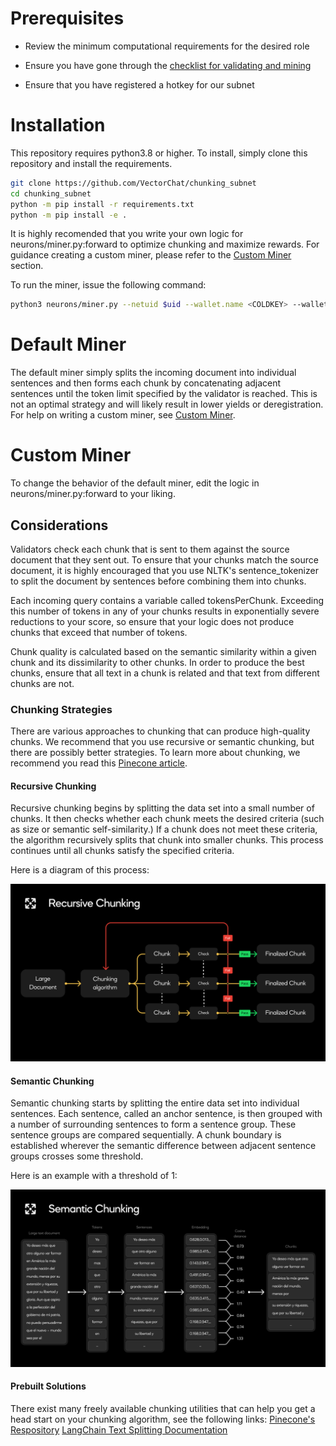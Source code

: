 # Prerequisites
- Review the minimum computational requirements for the desired role

- Ensure you have gone through the [checklist for validating and mining](https://docs.bittensor.com/subnets/checklist-for-validating-mining)

- Ensure that you have registered a hotkey for our subnet


# Installation

This repository requires python3.8 or higher. To install, simply clone this repository and install the requirements.
```bash
git clone https://github.com/VectorChat/chunking_subnet
cd chunking_subnet
python -m pip install -r requirements.txt
python -m pip install -e .
```

It is highly recomended that you write your own logic for neurons/miner.py:forward to optimize chunking and maximize rewards. For guidance creating a custom miner, please refer to the [Custom Miner](#custom-miner) section.

To run the miner, issue the following command:
```bash
python3 neurons/miner.py --netuid $uid --wallet.name <COLDKEY> --wallet.hotkey <HOTKEY> --log_level debug
```

# Default Miner
The default miner simply splits the incoming document into individual sentences and then forms each chunk by concatenating adjacent sentences until the token limit specified by the validator is reached. This is not an optimal strategy and will likely result in lower yields or deregistration. For help on writing a custom miner, see [Custom Miner](#custom-miner).


# Custom Miner

To change the behavior of the default miner, edit the logic in neurons/miner.py:forward to your liking.

## Considerations

Validators check each chunk that is sent to them against the source document that they sent out. To ensure that your chunks match the source document, it is highly encouraged that you use NLTK's sentence_tokenizer to split the document by sentences before combining them into chunks.

Each incoming query contains a variable called tokensPerChunk. Exceeding this number of tokens in any of your chunks results in exponentially severe reductions to your score, so ensure that your logic does not produce chunks that exceed that number of tokens.

Chunk quality is calculated based on the semantic similarity within a given chunk and its dissimilarity to other chunks. In order to produce the best chunks, ensure that all text in a chunk is related and that text from different chunks are not.

### Chunking Strategies
There are various approaches to chunking that can produce high-quality chunks. We recommend that you use recursive or semantic chunking, but there are possibly better strategies. To learn more about chunking, we recommend you read this [Pinecone article](https://www.pinecone.io/learn/chunking-strategies/).

#### Recursive Chunking

Recursive chunking begins by splitting the data set into a small number of chunks. It then checks whether each chunk meets the desired criteria (such as size or semantic self-similarity.) If a chunk does not meet these criteria, the algorithm recursively splits that chunk into smaller chunks. This process continues until all chunks satisfy the specified criteria. 

Here is a diagram of this process:

![recursive_chunking](../assets/recursive_chunking.png)

#### Semantic Chunking

Semantic chunking starts by splitting the entire data set into individual sentences. Each sentence, called an anchor sentence, is then grouped with a number of surrounding sentences to form a sentence group. These sentence groups are compared sequentially. A chunk boundary is established wherever the semantic difference between adjacent sentence groups crosses some threshold.

Here is an example with a threshold of 1:

![semantic_chunking](../assets/semantic_chunking.png)

#### Prebuilt Solutions

There exist many freely available chunking utilities that can help you get a head start on your chunking algorithm, see the following links:
[Pinecone's Respository](https://github.com/pinecone-io/examples/tree/master/learn/generation/better-rag)
[LangChain Text Splitting Documentation](https://js.langchain.com/v0.1/docs/modules/data_connection/document_transformers/)